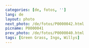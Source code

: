 ```yaml
---
categories: [de, fotos, '']
lang: de
layout: photo
next_photo: /de/fotos/P0000042.html
picname: P0000041
prev_photo: /de/fotos/P0000040.html
tags: [Green Grass, Ingo, Willys]
---
```

